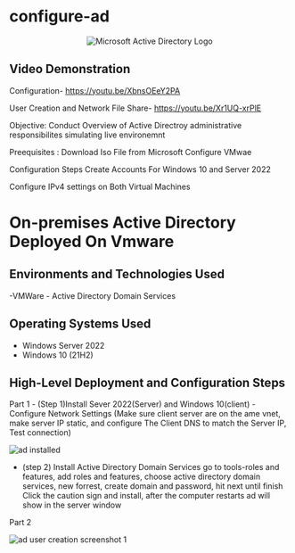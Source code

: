 # configure-ad

<p align="center">
<img src="https://i.imgur.com/pU5A58S.png" alt="Microsoft Active Directory Logo"/>
</p>

<h2>Video Demonstration</h2>


Configuration- https://youtu.be/XbnsOEeY2PA



User Creation and Network File Share- https://youtu.be/Xr1UQ-xrPlE


Objective: Conduct Overview of Active Directroy administrative responsibilites simulating live environemnt


Preequisites : 
 Download Iso File from Microsoft
 Configure VMwae

 Configuration Steps
 Create Accounts For Windows 10 and Server 2022 

 Configure IPv4 settings on Both Virtual Machines

<h1>On-premises Active Directory Deployed On Vmware


<h2>Environments and Technologies Used</h2>
-VMWare
- Active Directory Domain Services


<h2>Operating Systems Used </h2>

- Windows Server 2022
- Windows 10 (21H2)

<h2>High-Level Deployment and Configuration Steps</h2>
Part 1
- (Step 1)Install Sever 2022(Server) and Windows 10(client)
-Configure Network Settings (Make sure client server are on the ame vnet, make server IP static, and configure The Client DNS to match the Server IP, Test connection)





![ad installed](https://github.com/AaronWhiteTech/configure-ad/assets/155200818/792b8791-f1c7-455d-991f-c64c35429ace)



- (step 2) Install Active Directory Domain Services go to tools-roles and features, add roles and features, choose active directory domain services, new forrest, create domain and password, hit next until finish
  Click the caution sign and install, after the computer restarts ad will show in the server window


Part 2



![ad user creation screenshot 1](https://github.com/user-attachments/assets/90464548-e230-4bb3-812b-45180b9ca0db)
